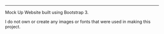 -----------------------------------------------------------------------------------------------
Mock Up Website built using Bootstrap 3.

I do not own or create any images or fonts that were used in making this project.
